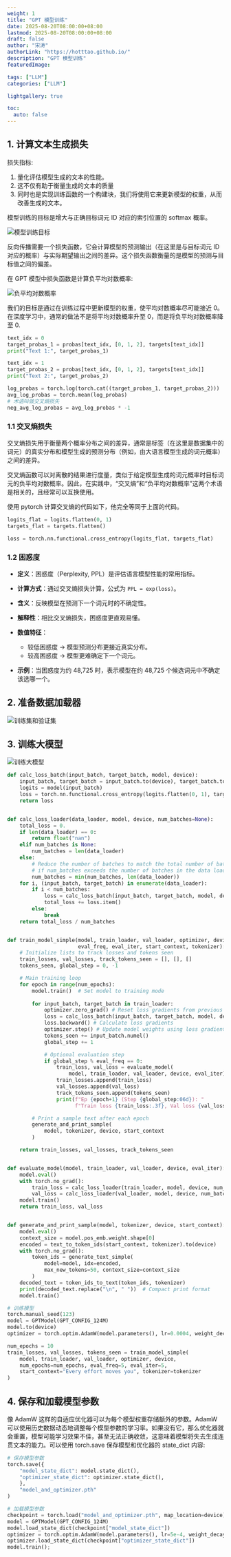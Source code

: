 ```yaml
---
weight: 1
title: "GPT 模型训练"
date: 2025-08-20T08:00:00+08:00
lastmod: 2025-08-20T08:00:00+08:00
draft: false
author: "宋涛"
authorLink: "https://hotttao.github.io/"
description: "GPT 模型训练"
featuredImage: 

tags: ["LLM"]
categories: ["LLM"]

lightgallery: true

toc:
  auto: false
---
```


## 1. 计算文本生成损失

损失指标:
1. 量化评估模型生成的文本的性能。
2. 这不仅有助于衡量生成的文本的质量
3. 同时也是实现训练函数的一个构建块，我们将使用它来更新模型的权重，从而改善生成的文本。

模型训练的目标是增大与正确目标词元 ID 对应的索引位置的 softmax 概率。

![模型训练目标](/images/llm/text_lose.png)


反向传播需要一个损失函数，它会计算模型的预测输出（在这里是与目标词元 ID 对应的概率）与实际期望输出之间的差异。这个损失函数衡量的是模型的预测与目标值之间的偏差。

在 GPT 模型中损失函数是计算负平均对数概率:

![负平均对数概率](/images/llm/lose_rate.png)

我们的目标是通过在训练过程中更新模型的权重，使平均对数概率尽可能接近 0。在深度学习中，通常的做法不是将平均对数概率升至 0，而是将负平均对数概率降至 0.

```python
text_idx = 0
target_probas_1 = probas[text_idx, [0, 1, 2], targets[text_idx]]
print("Text 1:", target_probas_1)

text_idx = 1
target_probas_2 = probas[text_idx, [0, 1, 2], targets[text_idx]]
print("Text 2:", target_probas_2)

log_probas = torch.log(torch.cat((target_probas_1, target_probas_2)))
avg_log_probas = torch.mean(log_probas)
# 术语叫做交叉熵损失
neg_avg_log_probas = avg_log_probas * -1

```

### 1.1 交叉熵损失

交叉熵损失用于衡量两个概率分布之间的差异，通常是标签（在这里是数据集中的词元）的真实分布和模型生成的预测分布（例如，由大语言模型生成的词元概率）之间的差异。

交叉熵函数可以对离散的结果进行度量，类似于给定模型生成的词元概率时目标词元的负平均对数概率。因此，在实践中，“交叉熵”和“负平均对数概率”这两个术语是相关的，且经常可以互换使用。

使用 pytorch 计算交叉熵的代码如下，他完全等同于上面的代码。

```python
logits_flat = logits.flatten(0, 1)
targets_flat = targets.flatten()

loss = torch.nn.functional.cross_entropy(logits_flat, targets_flat)
```

### 1.2 困惑度


* **定义**：困惑度（Perplexity, PPL）是评估语言模型性能的常用指标。
* **计算方式**：通过交叉熵损失计算，公式为 `PPL = exp(loss)`。
* **含义**：反映模型在预测下一个词元时的不确定性。
* **解释性**：相比交叉熵损失，困惑度更直观易懂。
* **数值特征**：

  * 较低困惑度 → 模型预测分布更接近真实分布。
  * 较高困惑度 → 模型更难确定下一个词元。
* **示例**：当困惑度为约 48,725 时，表示模型在约 48,725 个候选词元中不确定该选哪一个。

## 2. 准备数据加载器

![训练集和验证集](/images/llm/text_loader.png)


## 3. 训练大模型

![训练大模型](/images/llm/train.png)


```python
def calc_loss_batch(input_batch, target_batch, model, device):
    input_batch, target_batch = input_batch.to(device), target_batch.to(device)
    logits = model(input_batch)
    loss = torch.nn.functional.cross_entropy(logits.flatten(0, 1), target_batch.flatten())
    return loss


def calc_loss_loader(data_loader, model, device, num_batches=None):
    total_loss = 0.
    if len(data_loader) == 0:
        return float("nan")
    elif num_batches is None:
        num_batches = len(data_loader)
    else:
        # Reduce the number of batches to match the total number of batches in the data loader
        # if num_batches exceeds the number of batches in the data loader
        num_batches = min(num_batches, len(data_loader))
    for i, (input_batch, target_batch) in enumerate(data_loader):
        if i < num_batches:
            loss = calc_loss_batch(input_batch, target_batch, model, device)
            total_loss += loss.item()
        else:
            break
    return total_loss / num_batches


def train_model_simple(model, train_loader, val_loader, optimizer, device, num_epochs,
                       eval_freq, eval_iter, start_context, tokenizer):
    # Initialize lists to track losses and tokens seen
    train_losses, val_losses, track_tokens_seen = [], [], []
    tokens_seen, global_step = 0, -1

    # Main training loop
    for epoch in range(num_epochs):
        model.train()  # Set model to training mode
        
        for input_batch, target_batch in train_loader:
            optimizer.zero_grad() # Reset loss gradients from previous batch iteration
            loss = calc_loss_batch(input_batch, target_batch, model, device)
            loss.backward() # Calculate loss gradients
            optimizer.step() # Update model weights using loss gradients
            tokens_seen += input_batch.numel()
            global_step += 1

            # Optional evaluation step
            if global_step % eval_freq == 0:
                train_loss, val_loss = evaluate_model(
                    model, train_loader, val_loader, device, eval_iter)
                train_losses.append(train_loss)
                val_losses.append(val_loss)
                track_tokens_seen.append(tokens_seen)
                print(f"Ep {epoch+1} (Step {global_step:06d}): "
                      f"Train loss {train_loss:.3f}, Val loss {val_loss:.3f}")

        # Print a sample text after each epoch
        generate_and_print_sample(
            model, tokenizer, device, start_context
        )

    return train_losses, val_losses, track_tokens_seen


def evaluate_model(model, train_loader, val_loader, device, eval_iter):
    model.eval()
    with torch.no_grad():
        train_loss = calc_loss_loader(train_loader, model, device, num_batches=eval_iter)
        val_loss = calc_loss_loader(val_loader, model, device, num_batches=eval_iter)
    model.train()
    return train_loss, val_loss


def generate_and_print_sample(model, tokenizer, device, start_context):
    model.eval()
    context_size = model.pos_emb.weight.shape[0]
    encoded = text_to_token_ids(start_context, tokenizer).to(device)
    with torch.no_grad():
        token_ids = generate_text_simple(
            model=model, idx=encoded,
            max_new_tokens=50, context_size=context_size
        )
    decoded_text = token_ids_to_text(token_ids, tokenizer)
    print(decoded_text.replace("\n", " "))  # Compact print format
    model.train()

# 训练模型
torch.manual_seed(123)
model = GPTModel(GPT_CONFIG_124M)
model.to(device)
optimizer = torch.optim.AdamW(model.parameters(), lr=0.0004, weight_decay=0.1)

num_epochs = 10
train_losses, val_losses, tokens_seen = train_model_simple(
    model, train_loader, val_loader, optimizer, device,
    num_epochs=num_epochs, eval_freq=5, eval_iter=5,
    start_context="Every effort moves you", tokenizer=tokenizer
)
```

## 4. 保存和加载模型参数

像 AdamW 这样的自适应优化器可以为每个模型权重存储额外的参数。AdamW 可以使用历史数据动态地调整每个模型参数的学习率。如果没有它，那么优化器就会重置，模型可能学习效果不佳，甚至无法正确收敛，这意味着模型将失去生成连贯文本的能力。可以使用 torch.save 保存模型和优化器的 state_dict 内容:

```python
# 保存模型参数
torch.save({
    "model_state_dict": model.state_dict(),
    "optimizer_state_dict": optimizer.state_dict(),
    },
    "model_and_optimizer.pth"
)

# 加载模型参数
checkpoint = torch.load("model_and_optimizer.pth", map_location=device)
model = GPTModel(GPT_CONFIG_124M)
model.load_state_dict(checkpoint["model_state_dict"])
optimizer = torch.optim.AdamW(model.parameters(), lr=5e-4, weight_decay=0.1)
optimizer.load_state_dict(checkpoint["optimizer_state_dict"])
model.train();
```
